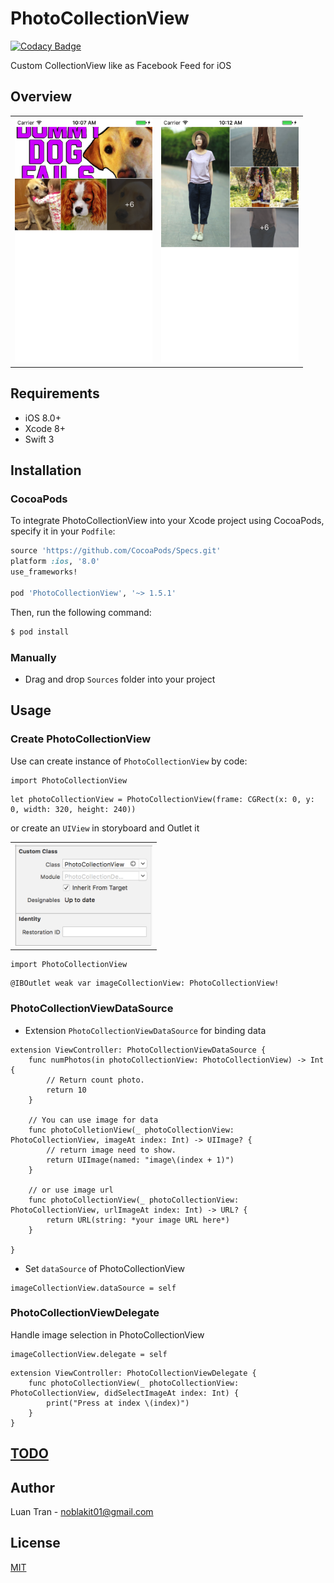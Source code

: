 # PhotoCollectionView

[![Codacy Badge](https://api.codacy.com/project/badge/Grade/48765cde3eb542288c8e90d47f8fa400)](https://www.codacy.com/app/noblakit01/PhotoCollectionView?utm_source=github.com&utm_medium=referral&utm_content=noblakit01/PhotoCollectionView&utm_campaign=badger)

Custom CollectionView like as Facebook Feed for iOS 

## Overview

<table>
  <tr>
    <th>
      <img src="Example/demo1.png" width="220"/>
    </th>
    <th>
      <img src="Example/demo2.png" width="220"/>
    </th>
  </tr>
</table>

## Requirements

* iOS 8.0+
* Xcode 8+
* Swift 3

## Installation

### CocoaPods

To integrate PhotoCollectionView into your Xcode project using CocoaPods, specify it in your `Podfile`:

```ruby
source 'https://github.com/CocoaPods/Specs.git'
platform :ios, '8.0'
use_frameworks!

pod 'PhotoCollectionView', '~> 1.5.1' 
```

Then, run the following command:

```bash
$ pod install
```

### Manually
- Drag and drop `Sources` folder into your project

## Usage

### Create PhotoCollectionView
Use can create instance of `PhotoCollectionView` by code:

```
import PhotoCollectionView
```

```
let photoCollectionView = PhotoCollectionView(frame: CGRect(x: 0, y: 0, width: 320, height: 240))
```

or create an `UIView` in storyboard and Outlet it

<table>
  <tr>
    <th>
      <img src="Example/storyboard.png" width="220"/>
    </th>
  </tr>
</table>

```
import PhotoCollectionView
```
```
@IBOutlet weak var imageCollectionView: PhotoCollectionView!
```

### PhotoCollectionViewDataSource

- Extension `PhotoCollectionViewDataSource` for binding data

```
extension ViewController: PhotoCollectionViewDataSource {
    func numPhotos(in photoCollectionView: PhotoCollectionView) -> Int {
        // Return count photo.
        return 10
    }
    
    // You can use image for data
    func photoColletionView(_ photoCollectionView: PhotoCollectionView, imageAt index: Int) -> UIImage? {
    	// return image need to show.
        return UIImage(named: "image\(index + 1)")
    }

    // or use image url
    func photoCollectionView(_ photoCollectionView: PhotoCollectionView, urlImageAt index: Int) -> URL? {
        return URL(string: *your image URL here*)
    }

}
```

- Set `dataSource` of PhotoCollectionView

```
imageCollectionView.dataSource = self
```

### PhotoCollectionViewDelegate

Handle image selection in PhotoCollectionView
```
imageCollectionView.delegate = self
```

```
extension ViewController: PhotoCollectionViewDelegate {
    func photoCollectionView(_ photoCollectionView: PhotoCollectionView, didSelectImageAt index: Int) {
        print("Press at index \(index)")
    }
}
```

## [TODO](https://github.com/noblakit01/PhotoCollectionView/blob/master/TODO.md)

## Author

Luan Tran - noblakit01@gmail.com

## License
[MIT](http://thi.mit-license.org/)



